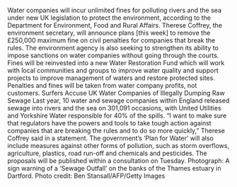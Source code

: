 Water companies will incur unlimited fines for polluting rivers and the sea under new UK legislation to protect the environment, according to the Department for Environment, Food and Rural Affairs.
Therese Coffrey, the environment secretary, will announce plans [this week] to remove the £250,000 maximum fine on civil penalties for companies that break the rules. The environment agency is also seeking to strengthen its ability to impose sanctions on water companies without going through the courts.
Fines will be reinvested into a new Water Restoration Fund which will work with local communities and groups to improve water quality and support projects to improve management of waters and restore protected sites. Penalties and fines will be taken from water company profits, not customers.
Surfers Accuse UK Water Companies of Illegally Dumping Raw Sewage
Last year, 10 water and sewage companies within England released sewage into rivers and the sea on 301,091 occasions, with United Utilities and Yorkshire Water responsible for 40% of the spills.
“I want to make sure that regulators have the powers and tools to take tough action against companies that are breaking the rules and to do so more quickly,” Therese Coffrey said in a statement.
The government’s ‘Plan for Water’ will also include measures against other forms of pollution, such as storm overflows, agriculture, plastics, road run-off and chemicals and pesticides.
The proposals will be published within a consultation on Tuesday.
Photograph: A sign warning of a ‘Sewage Outfall’ on the banks of the Thames estuary in Dartford. Photo credit: Ben Stansall/AFP/Getty Images